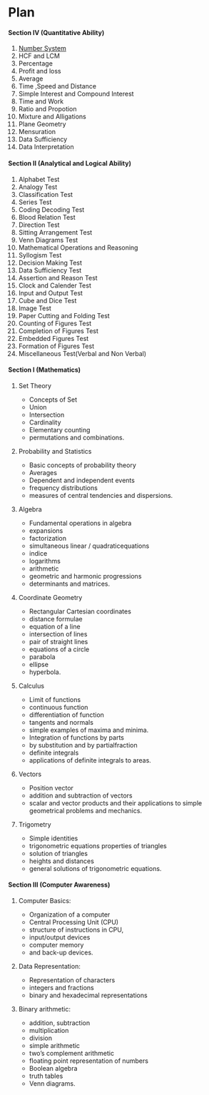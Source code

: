 #   Plan

#### Section IV (Quantitative Ability)

1. [Number System](Section_IV_Quantitative_Ability/Number_System.md)
2. HCF and LCM
3. Percentage
4. Profit and loss
5. Average
6. Time ,Speed and Distance
7. Simple Interest and Compound Interest
8. Time and Work
9. Ratio and Propotion
10. Mixture and Alligations
11. Plane Geometry
12. Mensuration
13. Data Sufficiency
14. Data Interpretation

#### Section II (Analytical and Logical Ability)
1. Alphabet Test
2. Analogy Test
3. Classification Test
4. Series Test
5. Coding Decoding Test
6. Blood Relation Test
7. Direction Test
8. Sitting Arrangement Test
9. Venn Diagrams Test
10. Mathematical Operations and Reasoning
11. Syllogism Test
12. Decision Making Test
13. Data Sufficiency Test
14. Assertion and Reason Test
15. Clock and Calender Test
16. Input and Output Test
17. Cube and Dice Test
18. Image Test
19. Paper Cutting and Folding Test
20. Counting of Figures Test
21. Completion of Figures Test
22. Embedded Figures Test
23. Formation of Figures Test
24. Miscellaneous Test(Verbal and Non Verbal)

#### Section I (Mathematics)

1. Set Theory
    - Concepts of Set
    - Union
    - Intersection
    - Cardinality
    - Elementary counting
    - permutations and combinations.
2. Probability and Statistics
     - Basic concepts of probability theory
     - Averages
     - Dependent and independent events
     - frequency distributions
     - measures of central tendencies and dispersions.

3. Algebra
    - Fundamental operations in algebra
    - expansions
    - factorization
    - simultaneous linear / quadraticequations
    - indice
    - logarithms
    - arithmetic
    - geometric and harmonic progressions
    - determinants and matrices.

4. Coordinate Geometry
    - Rectangular Cartesian coordinates
    - distance formulae
    - equation of a line
    - intersection of lines
    - pair of straight lines
    - equations of a circle
    - parabola
    - ellipse
    - hyperbola.

5. Calculus
     - Limit of functions
     - continuous function
     - differentiation of function
     - tangents and normals
     - simple examples of maxima and minima.
     - Integration of functions by parts
     - by substitution and by partialfraction
     - definite integrals
     - applications of definite integrals to areas.
6. Vectors
    - Position vector
    - addition and subtraction of vectors
    - scalar and vector products and their applications to simple geometrical problems and mechanics.
7. Trigometry
    - Simple identities
    - trigonometric equations properties of triangles
    - solution of triangles
    - heights and distances
    - general solutions of trigonometric equations.


#### Section III (Computer Awareness)
1. Computer Basics:
    - Organization of a computer
    - Central Processing Unit (CPU)
    - structure of instructions in CPU,
    - input/output devices
    - computer memory
    - and back-up devices.

2. Data Representation:
    - Representation of characters
    - integers and fractions
    - binary and hexadecimal representations
3. Binary arithmetic:
     - addition, subtraction
     - multiplication
     - division
     - simple arithmetic
     - two’s complement arithmetic
     - floating point representation of numbers
     - Boolean algebra
     - truth tables
     - Venn diagrams.
